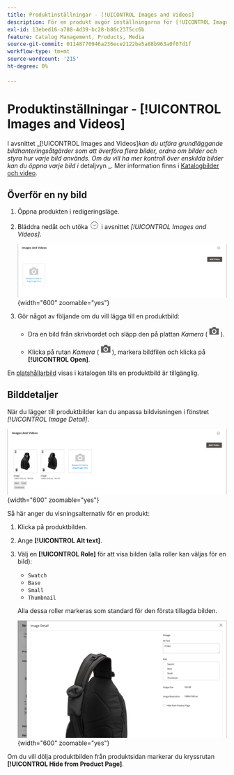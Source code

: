 ```yaml
---
title: Produktinställningar - [!UICONTROL Images and Videos]
description: För en produkt avgör inställningarna för [!UICONTROL Images and Videos] hur varje bild eller video används för produktlistan.
exl-id: 13ebed16-a788-4d39-bc28-b86c2375cc6b
feature: Catalog Management, Products, Media
source-git-commit: 01148770946a236ece2122be5a88b963a0f07d1f
workflow-type: tm+mt
source-wordcount: '215'
ht-degree: 0%

---
```


# Produktinställningar - [!UICONTROL Images and Videos]

I avsnittet _[!UICONTROL Images and Videos]_kan du utföra grundläggande bildhanteringsåtgärder som att överföra flera bilder, ordna om bilder och styra hur varje bild används. Om du vill ha mer kontroll över enskilda bilder kan du öppna varje bild i_ detaljvyn _. Mer information finns i [Katalogbilder och video](catalog-images-video.md).

## Överför en ny bild

1. Öppna produkten i redigeringsläge.

1. Bläddra nedåt och utöka ![Expansionsväljaren](../assets/icon-display-expand.png) i avsnittet _[!UICONTROL Images and Videos]_.

   ![Bilder och videoklipp](./assets/product-simple-images-videos.png){width="600" zoomable="yes"}

1. Gör något av följande om du vill lägga till en produktbild:

   - Dra en bild från skrivbordet och släpp den på plattan _Kamera_ (![Kameraikon](../assets/icon-camera.png)).

   - Klicka på rutan _Kamera_ (![Kameraikon](../assets/icon-camera.png)), markera bildfilen och klicka på **[!UICONTROL Open]**.

En [platshållarbild](product-image-config.md#image-placeholders) visas i katalogen tills en produktbild är tillgänglig.

## Bilddetaljer

När du lägger till produktbilder kan du anpassa bildvisningen i fönstret _[!UICONTROL Image Detail]_.

![Produktbilder](./assets/image-video.png){width="600" zoomable="yes"}

Så här anger du visningsalternativ för en produkt:

1. Klicka på produktbilden.

1. Ange **[!UICONTROL Alt text]**.

1. Välj en **[!UICONTROL Role]** för att visa bilden (alla roller kan väljas för en bild):

   - `Swatch`
   - `Base`
   - `Small`
   - `Thumbnail`

   Alla dessa roller markeras som standard för den första tillagda bilden.

   ![Bildinformation](./assets/product-image-details.png){width="600" zoomable="yes"}

Om du vill dölja produktbilden från produktsidan markerar du kryssrutan **[!UICONTROL Hide from Product Page]**.

